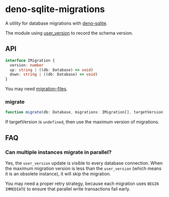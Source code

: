 # deno-sqlite-migrations
A utility for database migrations with [deno-sqlite].

The module using [user_version] to record the schema version.

[deno-sqlite]: https://github.com/dyedgreen/deno-sqlite
[user_version]: https://www.sqlite.org/pragma.html#pragma_user_version

## API
```ts
interface IMigration {
  version: number
  up: string | ((db: Database) => void)
  down: string | ((db: Database) => void)
}
```

You may need [migration-files].

[migration-files]: https://github.com/BlackGlory/migration-files

### migrate
```ts
function migrate(db: Database, migrations: IMigration[], targetVersion?: number): void
```

If targetVersion is `undefined`, then use the maximum version of migrations.

## FAQ
### Can multiple instances migrate in parallel?
Yes, the `user_version` update is visible to every database connection.
When the maximum migration version is less than the `user_version` (which means it is an obsolete instance), it will skip the migration.

You may need a proper retry strategy,
because each migration uses `BEGIN IMMEDIATE` to ensure that parallel write transactions fail early.
